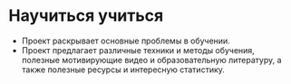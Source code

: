 # Научиться учиться  
* Проект раскрывает основные проблемы в обучении.
* Проект предлагает различные техники и методы обучения, полезные мотивирующие видео и образовательную литературу, а также полезные ресурсы и интересную статистику.
